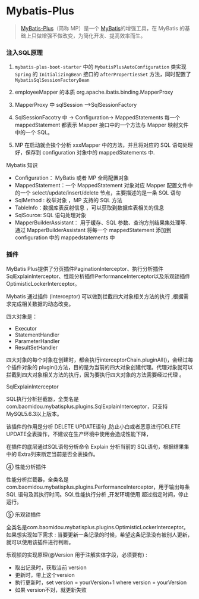# Mybatis-Plus

> [MyBatis-Plus](https://github.com/baomidou/mybatis-plus)（简称 MP）是一个 [MyBatis](http://www.mybatis.org/mybatis-3/)的增强工具，在 MyBatis 的基础上只做增强不做改变，为简化开发、提高效率而生。

### 注入SQL原理

1. `mybatis-plus-boot-starter`  中的 `MybatisPlusAutoConfiguration` 类实现 `Spring`  的 `InitializingBean` 接口的 `afterPropertiesSet` 方法，同时配置了 `MybatisSqlSessionFactoryBean`

1. employeeMapper 的本质 org.apache.ibatis.binding.MapperProxy

2. MapperProxy 中 sqlSession –>SqlSessionFactory 
3. SqlSessionFacotry 中 → Configuration→ MappedStatements 每一个 mappedStatement 都表示 Mapper 接口中的一个方法与 Mapper 映射文件 中的一个 SQL。
4. MP 在启动就会挨个分析 xxxMapper 中的方法，并且将对应的 SQL 语句处理好，保存到 configuration 对象中的 mappedStatements 中.

Mybatis 知识

- Configuration： MyBatis 或者 MP 全局配置对象
- MappedStatement：一个 MappedStatement 对象对应 Mapper 配置文件中的一个 select/update/insert/delete 节点，主要描述的是一条 SQL 语句
- SqlMethod : 枚举对象 ，MP 支持的 SQL 方法
- TableInfo：数据库表反射信息 ，可以获取到数据库表相关的信息
- SqlSource: SQL 语句处理对象
- MapperBuilderAssistant： 用于缓存、SQL 参数、查询方剂结果集处理等. 通过 MapperBuilderAssistant 将每一个 mappedStatement 添加到 configuration 中的 mappedstatements 中

### 插件

MyBatis Plus提供了分页插件PaginationInterceptor、执行分析插件SqlExplainInterceptor、性能分析插件PerformanceInterceptor以及乐观锁插件OptimisticLockerInterceptor。

Mybatis 通过插件 (Interceptor) 可以做到拦截四大对象相关方法的执行 ,根据需求完成相关数据的动态改变。

四大对象是：

- Executor
- StatementHandler
- ParameterHandler
- ResultSetHandler

四大对象的每个对象在创建时，都会执行interceptorChain.pluginAll()，会经过每个插件对象的 plugin()方法，目的是为当前的四大对象创建代理。代理对象就可以拦截到四大对象相关方法的执行，因为要执行四大对象的方法需要经过代理 。

SqlExplainInterceptor

SQL执行分析拦截器，全类名是com.baomidou.mybatisplus.plugins.SqlExplainInterceptor，只支持 MySQL5.6.3以上版本。

该插件的作用是分析 DELETE UPDATE语句 ,防止小白或者恶意进行DELETE UPDATE全表操作，不建议在生产环境中使用会造成性能下降，

在插件的底层通过SQL语句分析命令 Explain 分析当前的 SQL语句，根据结果集中的 Extra列来断定当前是否全表操作。

④ 性能分析插件

性能分析拦截器，全类名是com.baomidou.mybatisplus.plugins.PerformanceInterceptor，用于输出每条 SQL 语句及其执行时间。SQL性能执行分析 ,开发环境使用 超过指定时间，停止运行。

⑤ 乐观锁插件

全类名是com.baomidou.mybatisplus.plugins.OptimisticLockerInterceptor。如果想实现如下需求 : 当要更新一条记录的时候，希望这条记录没有被别人更新，就可以使用该插件进行判断。

乐观锁的实现原理(@Version 用于注解实体字段，必须要有) :

- 取出记录时，获取当前 version
- 更新时，带上这个version
- 执行更新时，set version = yourVersion+1 where version = yourVersion
- 如果 version不对，就更新失败